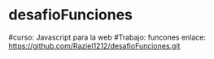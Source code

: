 # desafioFunciones
#curso: Javascript para la web
#Trabajo: funcones
enlace: https://github.com/Raziel1212/desafioFunciones.git
